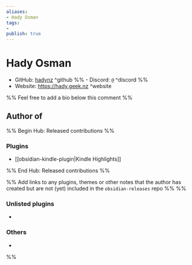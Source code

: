 ```yaml
---
aliases:
- Hady Osman
tags: 
- 
publish: true
---
```


# Hady Osman

- GitHub: [hadynz](https://github.com/hadynz/) ^github
%% - Discord: `@` ^discord %%
- Website: <https://hady.geek.nz> ^website
<!-- - [[Publish sites|Publish site]]: ^publish -->

%% Feel free to add a bio below this comment %%


## Author of

%% Begin Hub: Released contributions %%
### Plugins
- [[obsidian-kindle-plugin|Kindle Highlights]]

%% End Hub: Released contributions %%

%% Add links to any plugins, themes or other notes that the author has created but are not (yet) included in the `obsidian-releases` repo %%
%%
### Unlisted plugins

- 

### Others

- 
%%

<!--
## Sponsor this author

- [[GitHub sponsors]]: [Sponsor @hadynz on GitHub Sponsors](https://github.com/sponsors/hadynz) ^github-sponsor
- [[Buy me a coffee]]: ^buy-me-a-coffee
- [[PayPal]]: ^paypal
- [[Patreon]]: ^patreon

-->

<!--
## Follow this author

- [[YouTube Channels|On YouTube]]: ^youtube
- Twitter: ^twitter
- ...
-->